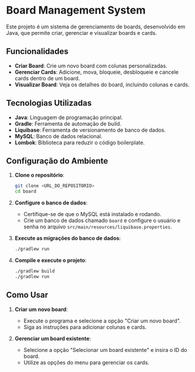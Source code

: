 # Board Management System

Este projeto é um sistema de gerenciamento de boards, desenvolvido em Java, que permite criar, gerenciar e visualizar boards e cards.

## Funcionalidades

- **Criar Board**: Crie um novo board com colunas personalizadas.
- **Gerenciar Cards**: Adicione, mova, bloqueie, desbloqueie e cancele cards dentro de um board.
- **Visualizar Board**: Veja os detalhes do board, incluindo colunas e cards.

## Tecnologias Utilizadas

- **Java**: Linguagem de programação principal.
- **Gradle**: Ferramenta de automação de build.
- **Liquibase**: Ferramenta de versionamento de banco de dados.
- **MySQL**: Banco de dados relacional.
- **Lombok**: Biblioteca para reduzir o código boilerplate.

## Configuração do Ambiente

1. **Clone o repositório**:
    ```sh
    git clone <URL_DO_REPOSITORIO>
    cd board
    ```

2. **Configure o banco de dados**:
    - Certifique-se de que o MySQL está instalado e rodando.
    - Crie um banco de dados chamado `board` e configure o usuário e senha no arquivo `src/main/resources/liquibase.properties`.

3. **Execute as migrações do banco de dados**:
    ```sh
    ./gradlew run
    ```

4. **Compile e execute o projeto**:
    ```sh
    ./gradlew build
    ./gradlew run
    ```

## Como Usar

1. **Criar um novo board**:
    - Execute o programa e selecione a opção "Criar um novo board".
    - Siga as instruções para adicionar colunas e cards.

2. **Gerenciar um board existente**:
    - Selecione a opção "Selecionar um board existente" e insira o ID do board.
    - Utilize as opções do menu para gerenciar os cards.